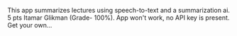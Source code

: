 This app summarizes lectures using speech-to-text and a summarization ai.
5 pts Itamar Glikman (Grade- 100%). App won't work, no API key is present. Get your own...